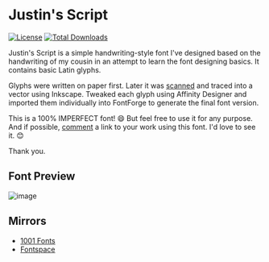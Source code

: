 # Justin's Script
<a href="https://github.com/zcraber/Justins-Script/blob/main/LICENSE"> <img alt="License" src="https://img.shields.io/github/license/zcraber/Justins-Script?color=%23f85149&style=flat-square"></a> <a href="https://github.com/zcraber/Justins-Script/releases"> <img alt="Total Downloads" src="https://img.shields.io/github/downloads/zcraber/justins-script/total?color=%23f85149&style=flat-square"></a>

Justin's Script is a simple handwriting-style font I've designed based on the handwriting of my cousin in an attempt to learn the font designing basics. It contains basic Latin glyphs.

Glyphs were written on paper first. Later it was <a href="https://github.com/zcraber/Justins-Script/blob/main/Scan.pdf">scanned</a> and traced into a vector using Inkscape. Tweaked each glyph using Affinity Designer and imported them individually into FontForge to generate the final font version.

This is a 100% IMPERFECT font! 😄 But feel free to use it for any purpose. And if possible, <a href="https://github.com/zcraber/Justins-Script/discussions">comment</a> a link to your work using this font. I'd love to see it. 😊

Thank you.

## Font Preview

![image](https://user-images.githubusercontent.com/61133303/145890810-7656cc32-4979-40a6-b3de-699b86308e37.png)

## Mirrors
<ul>
  <li><a href="https://www.1001fonts.com/justins-script-font.html">1001 Fonts</a></li>
  <li><a href="https://www.fontspace.com/justins-script-font-f74794">Fontspace</a></li>
</ul>
